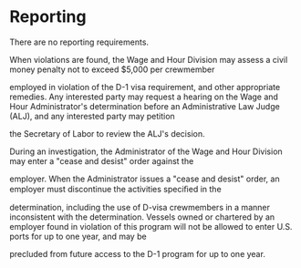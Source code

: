 # Reporting

There are no reporting requirements.

When violations are found, the Wage and Hour Division may assess a civil money penalty not to exceed $5,000 per crewmember

employed in violation of the D-1 visa requirement, and other appropriate remedies. Any interested party may request a hearing on the Wage and Hour Administrator's determination before an Administrative Law Judge (ALJ), and any interested party may petition

the Secretary of Labor to review the ALJ's decision.

During an investigation, the Administrator of the Wage and Hour Division may enter a "cease and desist" order against the

employer. When the Administrator issues a "cease and desist" order, an employer must discontinue the activities speciﬁed in the

determination, including the use of D-visa crewmembers in a manner inconsistent with the determination. Vessels owned or chartered by an employer found in violation of this program will not be allowed to enter U.S. ports for up to one year, and may be

precluded from future access to the D-1 program for up to one year.